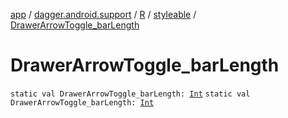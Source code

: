 [app](../../../index.md) / [dagger.android.support](../../index.md) / [R](../index.md) / [styleable](index.md) / [DrawerArrowToggle_barLength](./-drawer-arrow-toggle_bar-length.md)

# DrawerArrowToggle_barLength

`static val DrawerArrowToggle_barLength: `[`Int`](https://kotlinlang.org/api/latest/jvm/stdlib/kotlin/-int/index.html)
`static val DrawerArrowToggle_barLength: `[`Int`](https://kotlinlang.org/api/latest/jvm/stdlib/kotlin/-int/index.html)